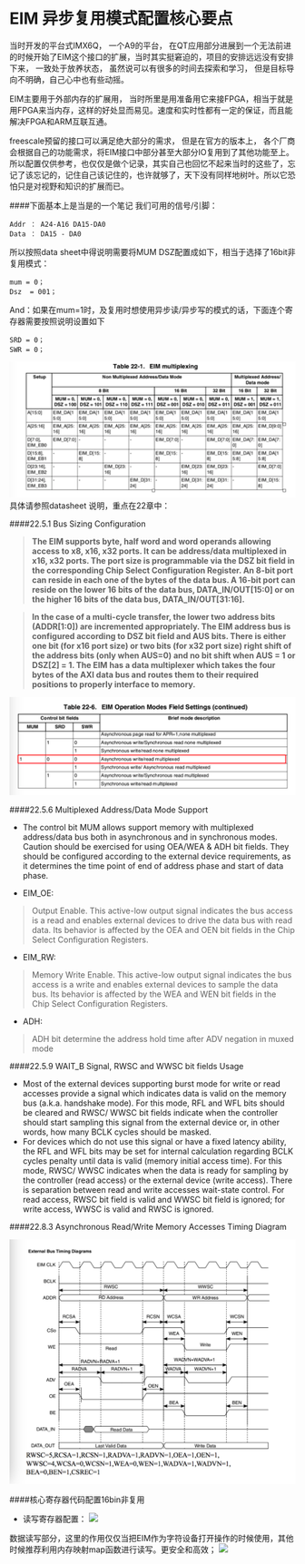 # EIM 异步复用模式配置核心要点


当时开发的平台式IMX6Q， 一个A9的平台， 在QT应用部分进展到一个无法前进的时候开始了EIM这个接口的扩展，当时其实挺窘迫的，项目的安排远远没有安排下来， 一致处于放养状态， 虽然说可以有很多的时间去探索和学习， 但是目标导向不明确，自己心中也有些动摇。

EIM主要用于外部内存的扩展用， 当时所里是用准备用它来接FPGA，相当于就是用FPGA来当内存，这样的好处显而易见。速度和实时性都有一定的保证，而且能解决FPGA和ARM互联互通。

freescale预留的接口可以满足绝大部分的需求， 但是在官方的版本上， 各个厂商会根据自己的功能需求，将EIM接口中部分甚至大部分IO复用到了其他功能至上。所以配置仅供参考，也仅仅是做个记录，其实自己也回忆不起来当时的这些了，忘记了该忘记的，记住自己该记住的，也许就够了，天下没有同样地树叶。所以它恐怕只是对视野和知识的扩展而已。

####下面基本上是当是的一个笔记
我们可用的信号/引脚：

    Addr ： A24-A16 DA15-DA0
    Data ： DA15 - DA0
所以按照data sheet中得说明需要将MUM DSZ配置成如下，相当于选择了16bit非复用模式：

    mum = 0；
    Dsz  = 001；
And：如果在mum=1时，及复用时想使用异步读/异步写的模式的话，下面连个寄存器需要按照说明设置如下
    
    SRD = 0；
    SWR = 0；
![](img/eim_mutilmux.png)
具体请参照datasheet 说明，重点在22章中：

####22.5.1 Bus Sizing Configuration
> **The EIM supports byte, half word and word operands allowing access to x8, x16, x32 ports. It can be address/data multiplexed in x16, x32 ports. The port size is programmable via the DSZ bit field in the corresponding Chip Select Configuration Register. An 8-bit port can reside in each one of the bytes of the data bus. A 16-bit port can reside on the lower 16 bits of the data bus, DATA_IN/OUT[15:0] or on the higher 16 bits of the data
bus, DATA_IN/OUT[31:16].**

> **In the case of a multi-cycle transfer, the lower two address bits (ADDR[1:0]) are incremented appropriately. The EIM address bus is configured according to DSZ bit field and AUS bits. There is either one bit (for x16 port size) or two bits (for x32 port size) right shift of the address bits (only when AUS=0) and no bit shift when AUS = 1 or DSZ[2] = 1.
The EIM has a data multiplexer which takes the four bytes of the AXI data bus and routes them to their required positions to properly interface to memory.**

![Image table 22-6](img/eim_field_settings.png)


####22.5.6 Multiplexed Address/Data Mode Support

- The control bit MUM allows support memory with multiplexed address/data bus both in asynchronous and in synchronous modes.
Caution should be exercised for using OEA/WEA & ADH bit fields. They should be configured according to the external device requirements, as it determines the time point of end of address phase and start of data phase.

- EIM_OE:
> Output Enable. This active-low output signal indicates the bus access is a read and enables external devices to drive the data bus with read data. Its behavior is affected by the OEA and OEN bit fields in the Chip Select Configuration Registers. 

- EIM_RW:
> Memory Write Enable. This active-low output signal indicates the bus access is a write and enables external devices to sample the data bus. Its behavior is affected by the WEA and WEN bit fields in the Chip Select Configuration Registers. 

- ADH:
> ADH bit determine the address hold time after ADV negation in muxed mode

####22.5.9 WAIT_B Signal, RWSC and WWSC bit fields Usage

- Most of the external devices supporting burst mode for write or read accesses provide a signal which indicates data is valid on the memory bus (a.k.a. handshake mode). For this mode, RFL and WFL bits should be cleared and RWSC/ WWSC bit fields indicate when the controller should start sampling this signal from the external device or, in other words, how many BCLK cycles should be masked.
- For devices which do not use this signal or have a fixed latency ability, the RFL and WFL bits may be set for internal calculation regarding BCLK cycles penalty until data is valid (memory initial access time). For this mode, RWSC/ WWSC indicates when the data is ready for sampling by the controller (read access) or the external device (write access). There is separation between read and write accesses wait-state control. For read access, RWSC bit field is valid and WWSC bit field is ignored; for write access, WWSC is valid and RWSC is ignored.

####22.8.3 Asynchronous Read/Write Memory Accesses Timing Diagram

![](img/EIM_timming.png)


####核心寄存器代码配置16bin非复用

- 读写寄存器配置：
![](eim_config_code01.png)


数据读写部分，这里的作用仅仅当把EIM作为字符设备打开操作的时候使用，其他时候推荐利用内存映射map函数进行读写。更安全和高效；
![](eim_config_code02.png)






